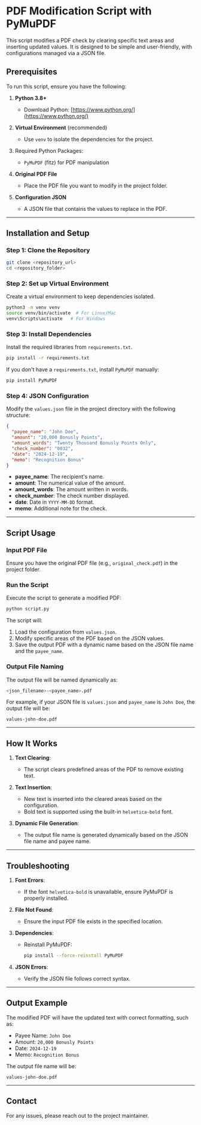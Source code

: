 # PDF Modification Script with PyMuPDF

This script modifies a PDF check by clearing specific text areas and inserting updated values. It is designed to be simple and user-friendly, with configurations managed via a JSON file.

## Prerequisites
To run this script, ensure you have the following:

1. **Python 3.8+**
   - Download Python: [https://www.python.org/](https://www.python.org/)

2. **Virtual Environment** (recommended)
   - Use `venv` to isolate the dependencies for the project.

3. Required Python Packages:
   - `PyMuPDF` (fitz) for PDF manipulation

4. **Original PDF File**
   - Place the PDF file you want to modify in the project folder.

5. **Configuration JSON**
   - A JSON file that contains the values to replace in the PDF.

---

## Installation and Setup

### Step 1: Clone the Repository
```bash
git clone <repository_url>
cd <repository_folder>
```

### Step 2: Set up Virtual Environment
Create a virtual environment to keep dependencies isolated.
```bash
python3 -m venv venv
source venv/bin/activate  # For Linux/Mac
venv\Scripts\activate   # For Windows
```

### Step 3: Install Dependencies
Install the required libraries from `requirements.txt`.
```bash
pip install -r requirements.txt
```

If you don't have a `requirements.txt`, install `PyMuPDF` manually:
```bash
pip install PyMuPDF
```

### Step 4: JSON Configuration
Modify the `values.json` file in the project directory with the following structure:

```json
{
  "payee_name": "John Doe",
  "amount": "20,000 Bonusly Points",
  "amount_words": "Twenty Thousand Bonusly Points Only",
  "check_number": "0032",
  "date": "2024-12-19",
  "memo": "Recognition Bonus"
}
```
- **payee_name**: The recipient's name.
- **amount**: The numerical value of the amount.
- **amount_words**: The amount written in words.
- **check_number**: The check number displayed.
- **date**: Date in `YYYY-MM-DD` format.
- **memo**: Additional note for the check.

---

## Script Usage

### Input PDF File
Ensure you have the original PDF file (e.g., `original_check.pdf`) in the project folder.

### Run the Script
Execute the script to generate a modified PDF:
```bash
python script.py
```

The script will:
1. Load the configuration from `values.json`.
2. Modify specific areas of the PDF based on the JSON values.
3. Save the output PDF with a dynamic name based on the JSON file name and the `payee_name`.

### Output File Naming
The output file will be named dynamically as:
```bash
<json_filename>-<payee_name>.pdf
```
For example, if your JSON file is `values.json` and `payee_name` is `John Doe`, the output file will be:
```
values-john-doe.pdf
```

---

## How It Works
1. **Text Clearing**:
   - The script clears predefined areas of the PDF to remove existing text.

2. **Text Insertion**:
   - New text is inserted into the cleared areas based on the configuration.
   - Bold text is supported using the built-in `helvetica-bold` font.

3. **Dynamic File Generation**:
   - The output file name is generated dynamically based on the JSON file name and payee name.

---

## Troubleshooting
1. **Font Errors**:
   - If the font `helvetica-bold` is unavailable, ensure PyMuPDF is properly installed.

2. **File Not Found**:
   - Ensure the input PDF file exists in the specified location.

3. **Dependencies**:
   - Reinstall PyMuPDF:
     ```bash
     pip install --force-reinstall PyMuPDF
     ```

4. **JSON Errors**:
   - Verify the JSON file follows correct syntax.

---

## Output Example
The modified PDF will have the updated text with correct formatting, such as:
- Payee Name: `John Doe`
- Amount: `20,000 Bonusly Points`
- Date: `2024-12-19`
- Memo: `Recognition Bonus`

The output file name will be:
```
values-john-doe.pdf
```

---

## Contact
For any issues, please reach out to the project maintainer.
